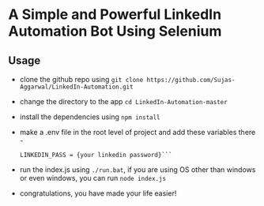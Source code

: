 # A Simple and Powerful LinkedIn Automation Bot Using Selenium
## Usage
- clone the github repo using ```git clone https://github.com/Sujas-Aggarwal/LinkedIn-Automation.git```
- change the directory to the app ```cd LinkedIn-Automation-master```
- install the dependencies using ```npm install```
- make a .env file in the root level of project and add these variables there -

    ```LINKEDIN_USER = {your linkedin email}
    LINKEDIN_PASS = {your linkedin password}```
- run the index.js using ```./run.bat```, if you are using OS other than windows or even windows, you can run ```node index.js```
- congratulations, you have made your life easier!